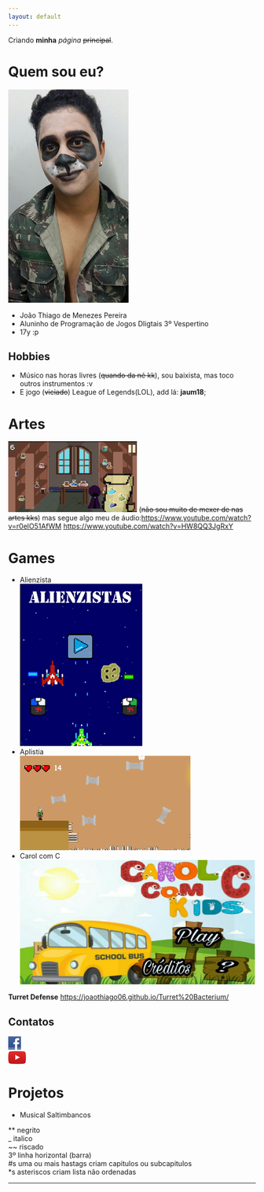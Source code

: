 ```yaml
---
layout: default
---
```


Criando **minha** _página_ ~~principal~~.

# Quem sou eu?
![](joao.png)  

* João Thiago de Menezes Pereira
* Aluninho de Programação de Jogos DIigtais 3º Vespertino
* 17y :p

## Hobbies
 * Músico nas horas livres (~~quando da né kk~~), sou baixista, mas toco outros instrumentos :v
 * E jogo (~~viciado~~) League of Legends(LOL), add lá: **jaum18**;

# Artes
![](aa.gif) (~~não sou muito de mexer de nas artes kks~~) mas segue algo meu de áudio:https://www.youtube.com/watch?v=r0elO51AfWM https://www.youtube.com/watch?v=HW8QQ3JgRxY

# Games 
* Alienzista  
[![](alienzista.png)](https://joaothiago06.github.io/Alienzistas/)  
* Aplistia  
[![](aplistia.png)](https://joaothiago06.github.io/Aplistia_/)    
* Carol com C
[![](carol.png)](https://joaothiago06.github.io/CarolcomC/)

**Turret Defense**
https://joaothiago06.github.io/Turret%20Bacterium/

## Contatos  

[![](face.png)](https://www.facebook.com/joaothiago.pereira.7)   
[![](youtube.png)](https://www.youtube.com/channel/UCWCkuhb_VKzn48nZdGiKBwA?view_as=subscriber)

# Projetos
* Musical Saltimbancos  



** negrito  
_ italico  
~~ riscado  
3º linha horizontal (barra)  
#s uma ou mais hastags criam capitulos ou subcapitulos  
*s asteriscos criam lista não ordenadas  


***
